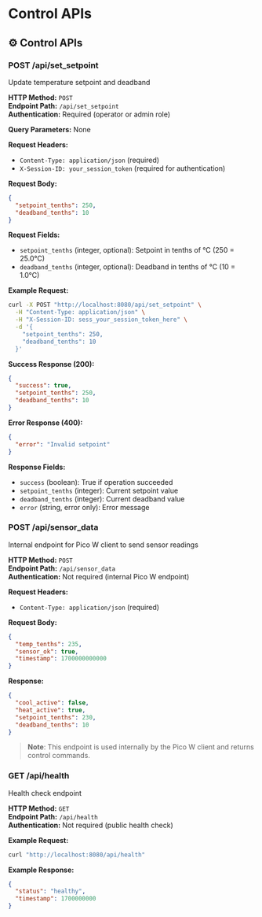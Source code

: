 # Control APIs

## ⚙️ Control APIs

### **POST /api/set_setpoint**
Update temperature setpoint and deadband

**HTTP Method:** `POST`  
**Endpoint Path:** `/api/set_setpoint`  
**Authentication:** Required (operator or admin role)

**Query Parameters:** None

**Request Headers:**
- `Content-Type: application/json` (required)
- `X-Session-ID: your_session_token` (required for authentication)

**Request Body:**
```json
{
  "setpoint_tenths": 250,
  "deadband_tenths": 10
}
```

**Request Fields:**
- `setpoint_tenths` (integer, optional): Setpoint in tenths of °C (250 = 25.0°C)
- `deadband_tenths` (integer, optional): Deadband in tenths of °C (10 = 1.0°C)

**Example Request:**
```bash
curl -X POST "http://localhost:8080/api/set_setpoint" \
  -H "Content-Type: application/json" \
  -H "X-Session-ID: sess_your_session_token_here" \
  -d '{
    "setpoint_tenths": 250,
    "deadband_tenths": 10
  }'
```

**Success Response (200):**
```json
{
  "success": true,
  "setpoint_tenths": 250,
  "deadband_tenths": 10
}
```

**Error Response (400):**
```json
{
  "error": "Invalid setpoint"
}
```

**Response Fields:**
- `success` (boolean): True if operation succeeded
- `setpoint_tenths` (integer): Current setpoint value
- `deadband_tenths` (integer): Current deadband value
- `error` (string, error only): Error message

### **POST /api/sensor_data**
Internal endpoint for Pico W client to send sensor readings

**HTTP Method:** `POST`  
**Endpoint Path:** `/api/sensor_data`  
**Authentication:** Not required (internal Pico W endpoint)

**Request Headers:**
- `Content-Type: application/json` (required)

**Request Body:**
```json
{
  "temp_tenths": 235,
  "sensor_ok": true,
  "timestamp": 1700000000000
}
```

**Response:**
```json
{
  "cool_active": false,
  "heat_active": true,
  "setpoint_tenths": 230,
  "deadband_tenths": 10
}
```

> **Note**: This endpoint is used internally by the Pico W client and returns control commands.

### **GET /api/health**
Health check endpoint

**HTTP Method:** `GET`  
**Endpoint Path:** `/api/health`  
**Authentication:** Not required (public health check)

**Example Request:**
```bash
curl "http://localhost:8080/api/health"
```

**Example Response:**
```json
{
  "status": "healthy",
  "timestamp": 1700000000
}
```
